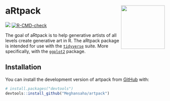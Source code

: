 
# aRtpack <img src="man/figures/logo.png" align="right" height="138"/>

<!-- badges: start -->

[![](https://codecov.io/gh/Meghansaha/artpack/branch/master/graph/badge.svg?token=X1Y9P4QEVC)](https://codecov.io/gh/Meghansaha/artpack)
[![R-CMD-check](https://github.com/Meghansaha/artpack/actions/workflows/R-CMD-check.yaml/badge.svg)](https://github.com/Meghansaha/artpack/actions/workflows/R-CMD-check.yaml)

<!-- badges: end -->
The goal of aRtpack is to help generative artists of all levels create
generative art in R. The aRtpack package is intended for use with the
[`tidyverse`](https://www.tidyverse.org/) suite. More specifically, with
the [`ggplot2`](https://ggplot2.tidyverse.org/) package.

## Installation

You can install the development version of artpack from
[GitHub](https://github.com/) with:

``` r
# install.packages("devtools")
devtools::install_github("Meghansaha/artpack")
```
